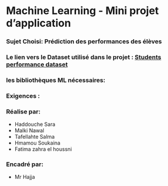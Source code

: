 # Machine Learning - Mini projet d’application

### Sujet Choisi: Prédiction des performances des élèves

### Le lien vers le Dataset utilisé dans le projet : [Students performance dataset](https://www.kaggle.com/datasets/bhavikjikadara/student-study-performance)


### les bibliothèques ML nécessaires:

### Exigences :

### Réalise par:
- Haddouche Sara
- Malki Nawal
- Tafellahte Salma
- Hmamou Soukaina
- Fatima zahra el houssni

### Encadré par:
- Mr Hajja 
